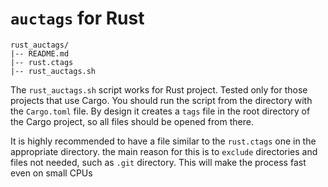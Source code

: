 # `auctags` for Rust

```
rust_auctags/
|-- README.md
|-- rust.ctags
|-- rust_auctags.sh
```

The `rust_auctags.sh` script works for Rust project. Tested only for those projects that use Cargo. You should run the script from the directory with the `Cargo.toml` file. By design it creates a `tags` file in the root directory of the Cargo project, so all files should be opened from there.

It is highly recommended to have a file similar to the `rust.ctags` one in the appropriate directory. the main reason for this is to `exclude` directories and files not needed, such as `.git` directory. This will make the process fast even on small CPUs
